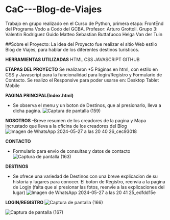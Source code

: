 # CaC---Blog-de-Viajes
Trabajo en grupo realizado en el Curso de Python, primera etapa: FrontEnd del Programa Vodo a Codo del GCBA. Profesor: Arturo Grottoli.
Grupo 3: Valentin Rodriguez
         Guido Matteo
         Sebastian Buttafuoco
         Helga Van der Tuin

##Sobre el Proyecto: 
La idea del Proyecto fue realizar el sitio Web estilo Blog de Viajes, para hablar de los diferentes destinos turisticos.

**HERRAMIENTAS UTILIZADAS**
HTML
CSS
JAVASCRIPT
GITHUB

**ETAPAS DEL PROYECTO**
Se realizaron *5 Páginas en html, con estilo en CSS y Javascript para la funcionalidad para login/Registro y Formulario de Contacto. Se realizo el Responsive para poder usarse en: 
Desktop
Tablet
Mobile

**PAGINA PRINCIPAL(Index.html)**
- Se observa el menu y un boton de Destinos, que al presionarlo, lleva a dicha pagina.
![Captura de pantalla (159)](https://github.com/va-rodriguez/CaC---Blog-de-Viajes/assets/21012687/57b53ea2-a442-4875-abf7-6eb24eecb987)

**NOSOTROS**
-Breve resumen de los creadores de la pagina y Mapa incrustado que lleva a la oficina de los creadores del Blog
![Imagen de WhatsApp 2024-05-27 a las 20 40 26_cec93018](https://github.com/va-rodriguez/CaC---Blog-de-Viajes/assets/21012687/8fe431b2-dc93-4d98-987e-4760e11e3197)

**CONTACTO**
- Formulario para envio de consultas y datos de contacto
![Captura de pantalla (163)](https://github.com/va-rodriguez/CaC---Blog-de-Viajes/assets/21012687/654fb818-14ee-458b-a4f1-2ab9662e4a2d)

**DESTINOS**
- Se ofrece una variedad de Destinos con una breve explicacion de su historia y lugares para conocer. El boton de Registro, reenvia a la pagina de Login (falta que al presionar las fotos, reenvie a las explicaciones del lugar)
![Imagen de WhatsApp 2024-05-27 a las 20 41 25_edfdd15e](https://github.com/va-rodriguez/CaC---Blog-de-Viajes/assets/21012687/0707767b-d596-400e-9cee-51dabc2fdf42)

 **LOGIN/REGISTRO** 
![Captura de pantalla (166)](https://github.com/va-rodriguez/CaC---Blog-de-Viajes/assets/21012687/c9dd3aeb-2d45-4b53-890d-74001139304c)

![Captura de pantalla (167)](https://github.com/va-rodriguez/CaC---Blog-de-Viajes/assets/21012687/f261e663-21e9-4744-8b4d-422b99a76dad)


